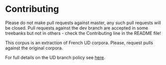 # Contributing

Please do not make pull requests against master, any such pull requests will be closed. Pull requests against the dev branch are accepted in some treebanks but not in others - check the Contributing line in the README file!

This corpus is an extraction of French UD corpora. Please, request pulls against the original corpora.

For full details on the UD branch policy see [here](http://universaldependencies.org/release_checklist.html#repository-branches).
